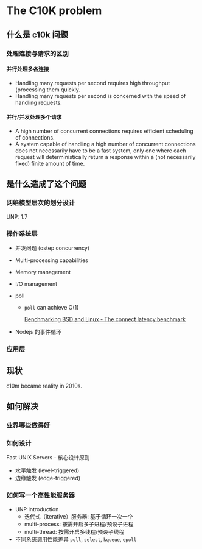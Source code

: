# The C10K problem

## 什么是 c10k 问题

### 处理连接与请求的区别

#### 并行处理多各连接

- Handling many requests per second requires high throughput (processing them
  quickly.
- Handling many requests per second is concerned with the speed of handling
  requests.

#### 并行/并发处理多个请求

- A high number of concurrent connections requires efficient scheduling of
connections.
- A system capable of handling a high number of concurrent connections does not
  necessarily have to be a fast system, only one where each request will
  deterministically return a response within a (not necessarily fixed) finite
  amount of time.

## 是什么造成了这个问题

### 网络模型层次的划分设计

UNP: 1.7

### 操作系统层

- 并发问题 (ostep concurrency)
- Multi-processing capabilities
- Memory management
- I/O management

- poll
  - `poll` can achieve O(1)

    [Benchmarking BSD and Linux - The connect latency benchmark](benchmarking_bsd_and_linux.md#the-connect-latency-benchmark)
- Nodejs 的事件循环

### 应用层

## 现状

c10m became reality in 2010s.

## 如何解决

### 业界哪些做得好

### 如何设计

Fast UNIX Servers - 核心设计原则

- 水平触发 (level-triggered)
- 边缘触发 (edge-triggered)

### 如何写一个高性能服务器

- UNP Introduction
  - 迭代式（iterative）服务器: 基于循环一次一个
  - multi-process: 按需开启多子进程/预设子进程
  - multi-thread: 按需开启多线程/预设子线程
- 不同系统调用性能差异 `poll`, `select`, `kqueue`, `epoll`
